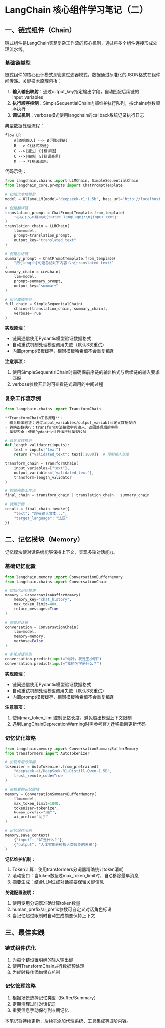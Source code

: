 # LangChain 核心组件学习笔记（二）

## 一、链式组件（Chain）

链式组件是LangChain实现复杂工作流的核心机制，通过将多个组件连接形成处理流水线。

### 基础链类型

链式组件的核心设计模式是管道过滤器模式，数据通过标准化的JSON格式在组件间传递。关键技术原理包括：
1. **输入输出映射**：通过output_key指定输出字段，自动匹配后续链的input_variables
2. **执行顺序控制**：SimpleSequentialChain内部维护执行队列，按chains参数顺序执行
3. **调试机制**：verbose模式使用langchain的callback系统记录执行日志

典型数据处理流程：
```mermaid
flow LR
    A[原始输入] --> B(预处理链)
    B --> C{格式校验}
    C -->|通过| D[翻译链]
    C -->|拒绝| E[错误处理]
    D --> F[输出结果]
```

代码示例：

```python
from langchain.chains import LLMChain, SimpleSequentialChain
from langchain_core.prompts import ChatPromptTemplate

# 初始化本地模型
model = OllamaLLM(model="deepseek-r1:1.5b", base_url="http://localhost:11434")

# 创建翻译链
translation_prompt = ChatPromptTemplate.from_template(
    "将以下文本翻译成{target_language}:\n{input_text}"
)
translation_chain = LLMChain(
    llm=model,
    prompt=translation_prompt,
    output_key="translated_text"
)

# 创建总结链
summary_prompt = ChatPromptTemplate.from_template(
    "用{length}句话总结以下内容:\n{translated_text}"
)
summary_chain = LLMChain(
    llm=model,
    prompt=summary_prompt,
    output_key="summary"
)

# 组合成顺序链
full_chain = SimpleSequentialChain(
    chains=[translation_chain, summary_chain],
    verbose=True
)
```


**实现原理**：
- 链间通信使用Pydantic模型验证数据格式
- 自动重试机制处理模型调用失败（默认3次重试）
- 内置prompt模板缓存，相同模板哈希值不会重复编译

**注意事项：**
1. 使用SimpleSequentialChain时需确保前序链的输出格式与后续链的输入要求匹配
2. verbose参数开启时可查看链式调用的中间过程

### 复杂工作流示例

```python
from langchain.chains import TransformChain

**TransformChain工作原理**：
- 输入输出验证：通过input_variables/output_variables定义数据契约
- 转换函数执行：transform方法接收字典输入，返回处理后的字典
- 类型安全：使用Pydantic进行运行时类型校验

# 自定义转换链
def length_validator(inputs):
    text = inputs["text"]
    return {"validated_text": text[:1000]}  # 限制输入长度

transform_chain = TransformChain(
    input_variables=["text"],
    output_variables=["validated_text"],
    transform=length_validator
)

# 构建完整工作流
final_chain = transform_chain | translation_chain | summary_chain

# 调用示例
result = final_chain.invoke({
    "text": "超长输入文本...",
    "target_language": "法语"
})
```

## 二、记忆模块（Memory）

记忆模块使对话系统能够保持上下文，实现多轮对话能力。

### 基础记忆配置

```python
from langchain.memory import ConversationBufferMemory
from langchain.chains import ConversationChain

# 初始化记忆模块
memory = ConversationBufferMemory(
    memory_key="chat_history",
    max_token_limit=400,
    return_messages=True
)

# 创建对话链
conversation = ConversationChain(
    llm=model,
    memory=memory,
    verbose=False
)

# 多轮对话示例
conversation.predict(input="你好，我是王小明")
conversation.predict(input="我的名字是什么？")
```


**实现原理**：
- 链间通信使用Pydantic模型验证数据格式
- 自动重试机制处理模型调用失败（默认3次重试）
- 内置prompt模板缓存，相同模板哈希值不会重复编译

**注意事项：**
1. 使用max_token_limit控制记忆长度，避免超出模型上下文限制
2. 遇到LangChainDeprecationWarning时需参考官方迁移指南更新代码

### 记忆优化策略

```python
from langchain.memory import ConversationSummaryBufferMemory
from transformers import AutoTokenizer

# 加载专用分词器
tokenizer = AutoTokenizer.from_pretrained(
    "deepseek-ai/DeepSeek-R1-Distill-Qwen-1.5B",
    trust_remote_code=True
)

# 带摘要的记忆模块
memory = ConversationSummaryBufferMemory(
    llm=model,
    max_token_limit=1000,
    tokenizer=tokenizer,
    human_prefix="用户",
    ai_prefix="助手"
)

# 记忆保存示例
memory.save_context(
    {"input": "AI是什么？"},
    {"output": "人工智能是模拟人类智能的系统"}
)
```

**记忆维护机制**：
1. Token计算：使用transformers分词器精确统计token消耗
2. 滚动窗口：当token数超过max_token_limit时，自动移除最早消息
3. 摘要生成：结合LLM生成对话摘要保留关键信息

**关键配置说明：**
1. 使用专用分词器准确计算token数量
2. human_prefix/ai_prefix参数可自定义对话角色标识
3. 当记忆超过限制时自动生成摘要保持上下文

## 三、最佳实践

### 链式组件优化
1. 为每个链设置明确的输入输出键
2. 使用TransformChain进行数据预处理
3. 为耗时操作添加缓存机制

### 记忆管理策略
1. 根据场景选择记忆类型（Buffer/Summary）
2. 定期清理过时对话记录
3. 重要信息手动保存到长期记忆

本笔记将持续更新，后续将添加代理系统、工具集成等进阶内容。